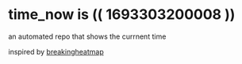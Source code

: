 # time_now is (( 1693303200008 ))

an automated repo that shows the currnent time

inspired by [breakingheatmap](https://github.com/breakingheatmap/breakingheatmap)